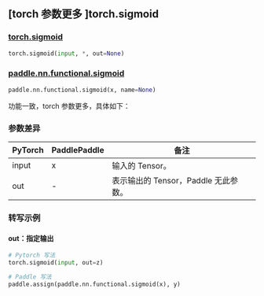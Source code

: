 ## [torch 参数更多 ]torch.sigmoid
### [torch.sigmoid](https://pytorch.org/docs/stable/generated/torch.sigmoid.html?highlight=sigmoid#torch.sigmoid)

```python
torch.sigmoid(input, *, out=None)
```

### [paddle.nn.functional.sigmoid](https://www.paddlepaddle.org.cn/documentation/docs/zh/api/paddle/nn/functional/sigmoid_cn.html#sigmoid)

```python
paddle.nn.functional.sigmoid(x, name=None)
```

功能一致，torch 参数更多，具体如下：
### 参数差异
| PyTorch       | PaddlePaddle | 备注                                                   |
| ------------- | ------------ | ------------------------------------------------------ |
| input         | x            | 输入的 Tensor。                                      |
| out           | -            | 表示输出的 Tensor，Paddle 无此参数。               |


### 转写示例
#### out：指定输出
```python
# Pytorch 写法
torch.sigmoid(input, out=z)

# Paddle 写法
paddle.assign(paddle.nn.functional.sigmoid(x), y)
```
